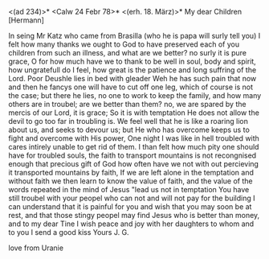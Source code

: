 <(ad 234)>* <Calw 24 Febr 78>*
 <(erh. 18. März)>*
My dear Children [Hermann]

In seing Mr Katz who came from Brasilla (who he is papa will surly tell you) I felt how many thanks we ought to God to have preserved each of you children from such an illness, and what are we better? no surly it is pure grace, O for how much have we to thank to be well in soul, body and spirit, how ungratefull do I feel, how great is the patience and long suffring of the Lord. Poor Deushle lies in bed with gleader Weh he has such pain that now and then he fancys one will have to cut off one leg, which of course is not the case; but there he lies, no one to work to keep the family, and how many others are in troubel; are we better than them? no, we are spared by the mercis of our Lord, it is grace; So it is with temptation He does not allow the devil to go too far in troubling is. We feel well that he is like a roaring lion about us, and seeks to devour us; but He who has overcome keeps us to fight and overcome with His power, One night I was like in hell troubled with cares intirely unable to get rid of them. I than felt how much pity one should have for troubled souls, the faith to transport mountains is not recongnised enough that precious gift of God how often have we not with out percieving it transported mountains by faith, If we are left alone in the temptation and without faith we then learn to know the value of faith, and the value of the words repeated in the mind of Jesus "lead us not in temptation You have still troubel with your peopel who can not and will not pay for the building I can understand that it is painful for you and wish that you may soon be at rest, and that those stingy peopel may find Jesus who is better than money, and to my dear Tine I wish peace and joy with her daughters to whom and to you I send a good kiss  Yours J. G.

love from Uranie
